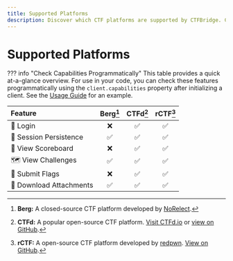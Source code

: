 ```yaml
---
title: Supported Platforms
description: Discover which CTF platforms are supported by CTFBridge. Compare features like login, challenge access, flag submission, and scoreboard viewing across CTFd, rCTF, HTB, and more.
---
```


# Supported Platforms

??? info "Check Capabilities Programmatically"
    This table provides a quick at-a-glance overview. For use in your code, you can check these features programmatically using the `client.capabilities` property after initializing a client. See the [Usage Guide](usage.md#checking-platform-capabilities) for an example.

<!-- PLATFORMS_MATRIX_START -->
| Feature | Berg[^berg] | CTFd[^ctfd] | rCTF[^rctf] |
| :--- | :---: | :---: | :---: |
| 🔑 Login | :x: | :white_check_mark: | :white_check_mark: |
| 🔄 Session Persistence | :white_check_mark: | :white_check_mark: | :white_check_mark: |
| 🥇 View Scoreboard | :x: | :white_check_mark: | :white_check_mark: |
| 🗺️ View Challenges | :white_check_mark: | :white_check_mark: | :white_check_mark: |
| 🚩 Submit Flags | :x: | :white_check_mark: | :white_check_mark: |
| 📎 Download Attachments | :white_check_mark: | :white_check_mark: | :white_check_mark: |

[^ctfd]: **CTFd:** A popular open-source CTF platform. [Visit CTFd.io](https://ctfd.io/) or [view on GitHub](https://github.com/CTFd/CTFd).
[^rctf]: **rCTF:** A open-source CTF platform developed by [redpwn](https://redpwn.net/). [View on GitHub](https://github.com/otter-sec/rctf).
[^berg]: **Berg:** A closed-source CTF platform developed by [NoRelect](https://github.com/NoRelect/).
<!-- PLATFORMS_MATRIX_END -->
